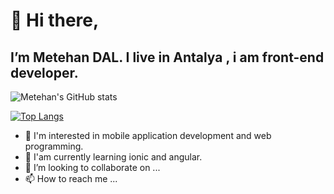 # 👋 Hi there, 
<h2>I’m Metehan DAL. I live in Antalya , i am front-end developer.</h2>

![Metehan's GitHub stats](https://github-readme-stats.vercel.app/api?username=metehandal&show_icons=true&theme=radical)

[![Top Langs](https://github-readme-stats.vercel.app/api/top-langs/?username=metehandal&hide=php,blade&show_icons=true&theme=radical)](https://github.com/anuraghazra/github-readme-stats)



- 👀 I'm interested in mobile application development and web programming.
- 🌱 I'am currently learning ionic and angular.
- 💞️ I’m looking to collaborate on ...
- 📫 How to reach me ...

<!---
metehandal/metehandal is a ✨ special ✨ repository because its `README.md` (this file) appears on your GitHub profile.
You can click the Preview link to take a look at your changes.
--->
